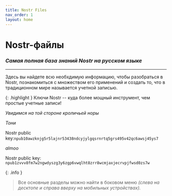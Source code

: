 ```yaml
---
title: Nostr Files
nav_order: 1
layout: home
---
```


# Nostr-файлы
### *Самая полная база знаний Nostr на русском языке*

***

Здесь вы найдете всю необхдимую информацию, чтобы разобраться в Nostr, познакомиться с множеством его применений и создать то, что в традиционном мире называется учетной записью. 

{: .highlight }
Ключи Nostr -- куда более мощный инструмент, чем простые учетные записи!

*Увидимся на той стороне кроличьей норы*

*Тони*

Nostr public key:`npub10awzknjg5r5lajnr53438ndcyjylgqsrnrtq5grs495v42qc6awsj45ys7`

*almoo*

Nostr public key: `npub1zvvv8fm7w2ngwdyszg3y6zgp6vwqlht8zrr8wcmjaxjecrvpjfwsd0zs7w`

{: .info }
> Все основные разделы можно найти в боковом меню *(слева на десктопе и справа вверху на мобильных устройствах).*
